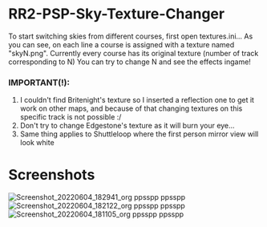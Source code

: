 # RR2-PSP-Sky-Texture-Changer

To start switching skies from different courses, first open textures.ini... 
As you can see, on each line a course is assigned with a texture named "skyN.png".
Currently every course has its original texture (number of track corresponding to N)
You can try to change N and see the effects ingame!

### IMPORTANT(!): 
1) I couldn't find Britenight's texture so I inserted a reflection one to get it work on other maps,
and because of that changing textures on this specific track is not possible :/
2) Don't try to change Edgestone's texture as it will burn your eye...
3) Same thing applies to Shuttleloop where the first person mirror view will look white

# Screenshots

![Screenshot_20220604_182941_org ppsspp ppsspp](https://user-images.githubusercontent.com/74473422/172065432-bfb27c05-e01f-4a5e-a6e7-875303c3c024.jpg)
![Screenshot_20220604_182122_org ppsspp ppsspp](https://user-images.githubusercontent.com/74473422/172065435-1aed3b66-8358-43a5-818f-30bc4e02f93e.jpg)
![Screenshot_20220604_181105_org ppsspp ppsspp](https://user-images.githubusercontent.com/74473422/172065439-9f74d151-f619-45f4-ba32-445f326c8262.jpg)
